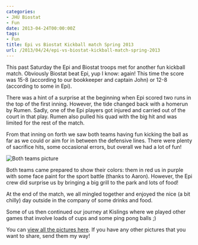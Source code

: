 ```yaml
---
categories:
- JHU Biostat
- Fun
date: 2013-04-24T00:00:00Z
tags:
- Fun
title: Epi vs Biostat Kickball match Spring 2013
url: /2013/04/24/epi-vs-biostat-kickball-match-spring-2013
---
```


<p>This past Saturday the Epi and Biostat troops met for another fun kickball match. Obviously Biostat beat Epi, yup I know: again! This time the score was 15-8 (according to our bookkeeper and captain John) or 12-8 (according to some in Epi).</p>
<p>There was a hint of a surprise at the beginning when Epi scored two runs in the top of the first inning. However, the tide changed back with a homerun by Rumen. Sadly, one of the Epi players got injured and carried out of the court in that play. Rumen also pulled his quad with the big hit and was limited for the rest of the match.</p>
<p>From that inning on forth we saw both teams having fun kicking the ball as far as we could or aim for in between the defensive lines. There were plenty of sacrifice hits, some occasional errors, but overall we had a lot of fun!</p>
<p><img alt="Both teams picture" src="http://biostat.jhsph.edu/%7Elcollado/misc/Kickball2013/images/2013_04_20_16_55_15.jpg"/></p>
<p>Both teams came prepared to show their colors: them in red us in purple with some face paint for the sport battle (thanks to Aaron). However, the Epi crew did surprise us by bringing a big grill to the park and lots of food!</p>
<p>At the end of the match, we all mingled together and enjoyed the nice (a bit chilly) day outside in the company of some drinks and food.</p>
<p>Some of us then continued our journey at Kislings where we played other games that involve loads of cups and some ping pong balls ;)</p>
<p>You can <a href="http://biostat.jhsph.edu/%7Elcollado/misc/Kickball2013/index.html">view all the pictures here</a>. If you have any other pictures that you want to share, send them my way!</p>
